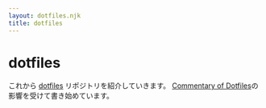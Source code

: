 ```yaml
---
layout: dotfiles.njk
title: dotfiles
---
```


# dotfiles

これから [dotfiles](https://github.com/ebiyuu1121/dotfiles/) リポジトリを紹介していきます。
[Commentary of Dotfiles](https://coralpink.github.io/commentary/index.html)の影響を受けて書き始めています。

